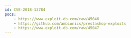 ```yaml
---
id: CVE-2018-13784
pocs:
    - https://www.exploit-db.com/raw/45046
    - https://github.com/ambionics/prestashop-exploits
    - https://www.exploit-db.com/raw/45047
---
```

